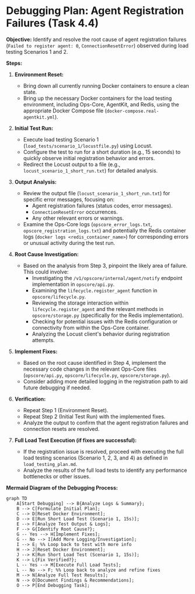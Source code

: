 # Debugging Plan: Agent Registration Failures (Task 4.4)

**Objective:** Identify and resolve the root cause of agent registration failures (`Failed to register agent: 0`, `ConnectionResetError`) observed during load testing Scenarios 1 and 2.

**Steps:**

1.  **Environment Reset:**
    *   Bring down all currently running Docker containers to ensure a clean state.
    *   Bring up the necessary Docker containers for the load testing environment, including Ops-Core, AgentKit, and Redis, using the appropriate Docker Compose file (`docker-compose.real-agentkit.yml`).

2.  **Initial Test Run:**
    *   Execute load testing Scenario 1 (`load_tests/scenario_1/locustfile.py`) using Locust.
    *   Configure the test to run for a short duration (e.g., 15 seconds) to quickly observe initial registration behavior and errors.
    *   Redirect the Locust output to a file (e.g., `locust_scenario_1_short_run.txt`) for detailed analysis.

3.  **Output Analysis:**
    *   Review the output file (`locust_scenario_1_short_run.txt`) for specific error messages, focusing on:
        *   Agent registration failures (status codes, error messages).
        *   `ConnectionResetError` occurrences.
        *   Any other relevant errors or warnings.
    *   Examine the Ops-Core logs (`opscore_error_logs.txt`, `opscore_registration_logs.txt`) and potentially the Redis container logs (`docker logs <redis_container_name>`) for corresponding errors or unusual activity during the test run.

4.  **Root Cause Investigation:**
    *   Based on the analysis from Step 3, pinpoint the likely area of failure. This could involve:
        *   Investigating the `/v1/opscore/internal/agent/notify` endpoint implementation in `opscore/api.py`.
        *   Examining the `lifecycle.register_agent` function in `opscore/lifecycle.py`.
        *   Reviewing the storage interaction within `lifecycle.register_agent` and the relevant methods in `opscore/storage.py` (specifically for the Redis implementation).
        *   Checking for potential issues with the Redis configuration or connectivity from within the Ops-Core container.
        *   Analyzing the Locust client's behavior during registration attempts.

5.  **Implement Fixes:**
    *   Based on the root cause identified in Step 4, implement the necessary code changes in the relevant Ops-Core files (`opscore/api.py`, `opscore/lifecycle.py`, `opscore/storage.py`).
    *   Consider adding more detailed logging in the registration path to aid future debugging if needed.

6.  **Verification:**
    *   Repeat Step 1 (Environment Reset).
    *   Repeat Step 2 (Initial Test Run) with the implemented fixes.
    *   Analyze the output to confirm that the agent registration failures and connection resets are resolved.

7.  **Full Load Test Execution (if fixes are successful):**
    *   If the registration issue is resolved, proceed with executing the full load testing scenarios (Scenario 1, 2, 3, and 4) as defined in `load_testing_plan.md`.
    *   Analyze the results of the full load tests to identify any performance bottlenecks or other issues.

**Mermaid Diagram of the Debugging Process:**

```mermaid
graph TD
    A[Start Debugging] --> B{Analyze Logs & Summary};
    B --> C[Formulate Initial Plan];
    C --> D[Reset Docker Environment];
    D --> E[Run Short Load Test (Scenario 1, 15s)];
    E --> F[Analyze Test Output & Logs];
    F --> G{Identify Root Cause?};
    G -- Yes --> H[Implement Fixes];
    G -- No --> I[Add More Logging/Investigation];
    I --> E; %% Loop back to test with more info
    H --> J[Reset Docker Environment];
    J --> K[Run Short Load Test (Scenario 1, 15s)];
    K --> L{Fix Verified?};
    L -- Yes --> M[Execute Full Load Tests];
    L -- No --> F; %% Loop back to analyze and refine fixes
    M --> N[Analyze Full Test Results];
    N --> O[Document Findings & Recommendations];
    O --> P[End Debugging Task];